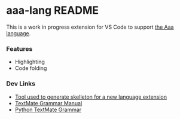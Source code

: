 # aaa-lang README

This is a work in progress extension for VS Code to support [the Aaa language](https://github.com/lk16/aaa).

### Features
* Highlighting
* Code folding

### Dev Links
* [Tool used to generate skelleton for a new language extension](https://code.visualstudio.com/api/get-started/your-first-extension)
* [TextMate Grammar Manual](https://macromates.com/manual/en/language_grammars)
* [Python TextMate Grammar](https://github.com/microsoft/vscode-textmate/blob/main/test-cases/first-mate/fixtures/python.json)
